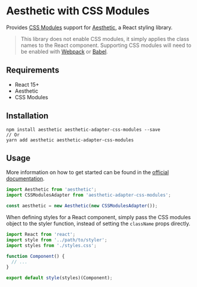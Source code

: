# Aesthetic with CSS Modules

Provides [CSS Modules](https://github.com/css-modules/css-modules) support for
[Aesthetic](https://github.com/milesj/aesthetic), a React styling library.

> This library does not enable CSS modules, it simply applies the class names to the
> React component. Supporting CSS modules will need to be enabled with
> [Webpack](https://github.com/webpack/css-loader) or
> [Babel](https://github.com/michalkvasnicak/babel-plugin-css-modules-transform).

## Requirements

* React 15+
* Aesthetic
* CSS Modules

## Installation

```
npm install aesthetic aesthetic-adapter-css-modules --save
// Or
yarn add aesthetic aesthetic-adapter-css-modules
```

## Usage

More information on how to get started can be found in the
[official documentation](https://github.com/milesj/aesthetic).

```javascript
import Aesthetic from 'aesthetic';
import CSSModulesAdapter from 'aesthetic-adapter-css-modules';

const aesthetic = new Aesthetic(new CSSModulesAdapter());
```

When defining styles for a React component, simply pass the CSS modules object to
the styler function, instead of setting the `className` props directly.

```javascript
import React from 'react';
import style from '../path/to/styler';
import styles from './styles.css';

function Component() {
  // ...
}

export default style(styles)(Component);
```
